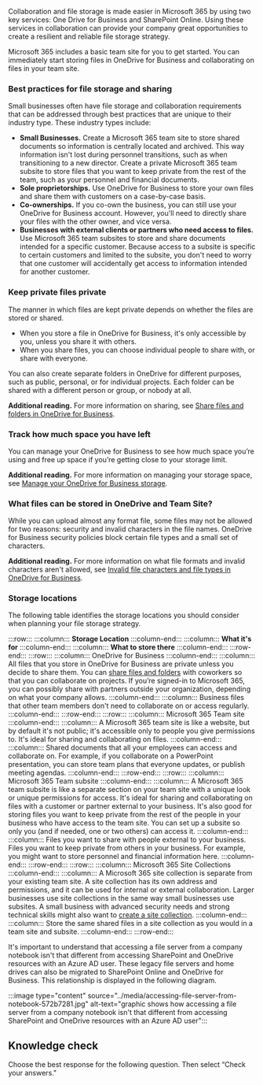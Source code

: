 Collaboration and file storage is made easier in Microsoft 365 by using two key services: One Drive for Business and SharePoint Online. Using these services in collaboration can provide your company great opportunities to create a resilient and reliable file storage strategy.

Microsoft 365 includes a basic team site for you to get started. You can immediately start storing files in OneDrive for Business and collaborating on files in your team site.

### Best practices for file storage and sharing

Small businesses often have file storage and collaboration requirements that can be addressed through best practices that are unique to their industry type. These industry types include:

 -  **Small Businesses.** Create a Microsoft 365 team site to store shared documents so information is centrally located and archived. This way information isn't lost during personnel transitions, such as when transitioning to a new director. Create a private Microsoft 365 team subsite to store files that you want to keep private from the rest of the team, such as your personnel and financial documents.
 -  **Sole proprietorships.** Use OneDrive for Business to store your own files and share them with customers on a case-by-case basis.
 -  **Co-ownerships.** If you co-own the business, you can still use your OneDrive for Business account. However, you'll need to directly share your files with the other owner, and vice versa.
 -  **Businesses with external clients or partners who need access to files.** Use Microsoft 365 team subsites to store and share documents intended for a specific customer. Because access to a subsite is specific to certain customers and limited to the subsite, you don't need to worry that one customer will accidentally get access to information intended for another customer.

### Keep private files private

The manner in which files are kept private depends on whether the files are stored or shared.

 -  When you store a file in OneDrive for Business, it's only accessible by you, unless you share it with others.
 -  When you share files, you can choose individual people to share with, or share with everyone.

You can also create separate folders in OneDrive for different purposes, such as public, personal, or for individual projects. Each folder can be shared with a different person or group, or nobody at all.

**Additional reading.** For more information on sharing, see [Share files and folders in OneDrive for Business](https://support.office.com/article/share-files-and-folders-in-onedrive-for-business-72f26d6c-bf9e-432c-8b96-e3c2437f5b65?azure-portal=true).

### Track how much space you have left

You can manage your OneDrive for Business to see how much space you’re using and free up space if you’re getting close to your storage limit.

**Additional reading.** For more information on managing your storage space, see [Manage your OneDrive for Business storage](https://support.office.com/article/manage-your-onedrive-for-business-storage-31519161-059c-4764-b6f8-f5cd29f7fe68?azure-portal=true).

### What files can be stored in OneDrive and Team Site?

While you can upload almost any format file, some files may not be allowed for two reasons: security and invalid characters in the file names. OneDrive for Business security policies block certain file types and a small set of characters.

**Additional reading.** For more information on what file formats and invalid characters aren't allowed, see [Invalid file characters and file types in OneDrive for Business](https://support.office.com/article/invalid-file-characters-and-file-types-in-onedrive-for-business-64883a5d-228e-48f5-b3d2-eb39e07630fa?azure-portal=true).

### Storage locations

The following table identifies the storage locations you should consider when planning your file storage strategy.

:::row:::
  :::column:::
    **Storage Location**
  :::column-end:::
  :::column:::
    **What it's for**
  :::column-end:::
  :::column:::
    **What to store there**
  :::column-end:::
:::row-end:::
:::row:::
  :::column:::
    OneDrive for Business
  :::column-end:::
  :::column:::
    All files that you store in OneDrive for Business are private unless you decide to share them. You can [share files and folders](https://support.office.com/article/share-files-and-folders-9fcc2f7d-de0c-4cec-93b0-a82024800c07?azure-portal=true) with coworkers so that you can collaborate on projects. If you’re signed-in to Microsoft 365, you can possibly share with partners outside your organization, depending on what your company allows.
  :::column-end:::
  :::column:::
    Business files that other team members don't need to collaborate on or access regularly.
  :::column-end:::
:::row-end:::
:::row:::
  :::column:::
    Microsoft 365 Team site
  :::column-end:::
  :::column:::
    A Microsoft 365 team site is like a website, but by default it's not public; it's accessible only to people you give permissions to.
It's ideal for sharing and collaborating on files.
  :::column-end:::
  :::column:::
    Shared documents that all your employees can access and collaborate on. For example, if you collaborate on a PowerPoint presentation, you can store team plans that everyone updates, or publish meeting agendas.
  :::column-end:::
:::row-end:::
:::row:::
  :::column:::
    Microsoft 365 Team subsite
  :::column-end:::
  :::column:::
    A Microsoft 365 team subsite is like a separate section on your team site with a unique look or unique permissions for access.
It's ideal for sharing and collaborating on files with a customer or partner external to your business.
It's also good for storing files you want to keep private from the rest of the people in your business who have access to the team site. You can set up a subsite so only you (and if needed, one or two others) can access it.
  :::column-end:::
  :::column:::
    Files you want to share with people external to your business.
Files you want to keep private from others in your business. For example, you might want to store personnel and financial information here.
  :::column-end:::
:::row-end:::
:::row:::
  :::column:::
    Microsoft 365 Site Collections
  :::column-end:::
  :::column:::
    A Microsoft 365 site collection is separate from your existing team site.
A site collection has its own address and permissions, and it can be used for internal or external collaboration.
Larger businesses use site collections in the same way small businesses use subsites. A small business with advanced security needs and strong technical skills might also want to [create a site collection](https://support.office.com/article/create-a-site-collection-3a3d7ab9-5d21-41f1-b4bd-5200071dd539?azure-portal=true).
  :::column-end:::
  :::column:::
    Store the same shared files in a site collection as you would in a team site and subsite.
  :::column-end:::
:::row-end:::


It's important to understand that accessing a file server from a company notebook isn't that different from accessing SharePoint and OneDrive resources with an Azure AD user. These legacy file servers and home drives can also be migrated to SharePoint Online and OneDrive for Business. This relationship is displayed in the following diagram.

:::image type="content" source="../media/accessing-file-server-from-notebook-572b7281.jpg" alt-text="graphic shows how accessing a file server from a company notebook isn't that different from accessing SharePoint and OneDrive resources with an Azure AD user":::


## Knowledge check

Choose the best response for the following question. Then select “Check your answers."